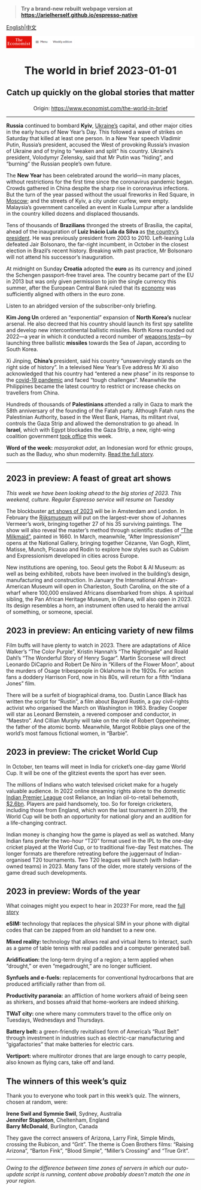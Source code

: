 > **Try a brand-new rebuilt webpage version at https://arielherself.github.io/espresso-native**

[English](https://github.com/arielherself/espresso/blob/main/README.md)|[中文](https://github-com.translate.goog/arielherself/espresso/blob/main/README.md?_x_tr_sl=en&_x_tr_tl=zh-CN&_x_tr_hl=zh-CN&_x_tr_pto=wapp)



![The Economist](menubar.png)

# <p align="center">The world in brief 2023-01-01</p>

## <p align="center">Catch up quickly on the global stories that matter</p>

<p align="center">Origin: <a href="https://www.economist.com/the-world-in-brief">https://www.economist.com/the-world-in-brief</a><hr>

<strong>Russia</strong> continued to bombard <strong>Kyiv</strong>, [Ukraine’s](https://www.economist.com/leaders/2022/12/20/our-country-of-the-year-for-2022-can-only-be-ukraine) capital, and other major cities in the early hours of New Year’s Day. This followed a wave of strikes on Saturday that killed at least one person. In a New Year speech Vladimir Putin, Russia’s president, accused the West of provoking Russia’s invasion of Ukraine and of trying to “weaken and split” his country. Ukraine’s president, Volodymyr Zelensky, said that Mr Putin was “hiding”, and “burning” the Russian people’s own future. 

The <strong>New Year </strong>has been celebrated around the world—in many places, without restrictions for the first time since the coronavirus pandemic began. Crowds gathered in China despite the sharp rise in coronavirus infections. But the turn of the year passed without the usual fireworks in Red Square, in [Moscow](https://www.economist.com/the-world-ahead/2022/11/18/russia-risks-becoming-ungovernable-and-descending-into-chaos); and the streets of Kyiv, a city under curfew, were empty<em>. </em>Malaysia’s government cancelled an event in Kuala Lumpur after a landslide in the country killed dozens and displaced thousands.

Tens of thousands of <strong>Brazilians</strong> thronged the streets of Brasília, the capital, ahead of the inauguration of <strong>Luiz Inácio Lula da Silva </strong>as [the country’s president](https://www.economist.com/the-americas/2022/12/31/brazils-new-president-faces-a-fiscal-crunch-and-a-fickle-congress). He was previously president from 2003 to 2010. Left-leaning Lula defeated Jair Bolsonaro, the far-right incumbent, in October in the closest election in Brazil’s recent history. Breaking with past practice, Mr Bolsonaro will not attend his successor’s inauguration.

At midnight on Sunday <strong>Croatia</strong> adopted the <strong>euro</strong> as its currency and joined the Schengen passport-free travel area. The country became part of the EU in 2013 but was only given permission to join the single currency this summer, after the European Central Bank ruled that its [economy](https://www.economist.com/finance-and-economics/2022/12/21/five-financial-trends-that-2022-killed) was sufficiently aligned with others in the euro zone.

Listen to an abridged version of the subscriber-only briefing.

<strong>Kim Jong Un</strong> ordered an “exponential” expansion of <strong>North Korea’s</strong> nuclear arsenal. He also decreed that his country should launch its first spy satellite and develop new intercontinental ballistic missiles. North Korea rounded out 2022—a year in which it conducted a record number of [weapons tests](https://www.economist.com/asia/2022/10/18/north-korea-is-preparing-for-another-nuclear-test-or-many)—by launching three ballistic <strong>missiles</strong> towards the Sea of Japan, according to South Korea.

Xi Jinping, <strong>China’s </strong>president, said his country “unswervingly stands on the right side of history”. In a televised New Year’s Eve address Mr Xi also acknowledged that his country had “entered a new phase” in its response to the [covid-19 pandemic](https://www.economist.com/china/2022/12/28/covid-19-is-tearing-through-china) and faced “tough challenges”. Meanwhile the Philippines became the latest country to restrict or increase checks on travellers from China.

Hundreds of thousands of <strong>Palestinians </strong>attended a rally in Gaza to mark the 58th anniversary of the founding of the Fatah party. Although Fatah runs the Palestinian Authority, based in the West Bank, Hamas, its militant rival, controls the Gaza Strip and allowed the demonstration to go ahead. In <strong>Israel</strong>, which with Egypt blockades the Gaza Strip, a new, right-wing coalition government [took office](https://www.economist.com/middle-east-and-africa/2022/12/29/israels-new-government-is-the-most-right-wing-ever) this week.

<strong>Word of the week:</strong> <em>masyarakat adat</em>, an Indonesian word for ethnic groups, such as the Baduy, who shun modernity. [Read the full story](https://www.economist.com/christmas-specials/2022/12/20/in-a-corner-of-java-live-the-amish-of-indonesia).

----------

## 2023 in preview: A feast of great art shows

<em>This week we have been looking ahead to the big stories of 2023. This weekend, culture. Regular Espresso service will resume on Tuesday</em>

The blockbuster [art shows of 2023](https://www.economist.com/the-world-ahead/2022/11/18/after-the-pandemic-a-feast-of-great-art-shows-is-coming) will be in Amsterdam and London. In February the [Rijksmuseum](https://www.economist.com/prospero/2013/04/13/the-opening-of-the-rijksmuseum) will put on the largest-ever show of Johannes Vermeer’s work, bringing together 27 of his 35 surviving paintings. The show will also reveal the master’s method through scientific studies of [“The Milkmaid”](https://www.economist.com/books-and-arts/2009/09/17/a-dutch-treat), painted in 1660. In March, meanwhile, “After Impressionism” opens at the National Gallery, bringing together Cézanne, Van Gogh, Klimt, Matisse, Munch, Picasso and Rodin to explore how styles such as Cubism and Expressionism developed in cities across Europe. 

New institutions are opening, too. Seoul gets the Robot &amp; AI Museum: as well as being exhibited, robots have been involved in the building’s design, manufacturing and construction. In January the International African-American Museum will open in Charleston, South Carolina, on the site of a wharf where 100,000 enslaved Africans disembarked from ships. A spiritual sibling, the Pan African Heritage Museum, in Ghana, will also open in 2023. Its design resembles a horn, an instrument often used to herald the arrival of something, or someone, special.

## 2023 in preview: An enticing variety of new films

Film buffs will have plenty to watch in 2023. There are adaptations of Alice Walker’s “The Color Purple”, Kristin Hannah’s “The Nightingale” and Roald Dahl’s “The Wonderful Story of Henry Sugar”. Martin Scorsese will direct Leonardo DiCaprio and Robert De Niro in “Killers of the Flower Moon”, about the murders of Osage tribespeople in Oklahoma in the 1920s. For action fans a doddery Harrison Ford, now in his 80s, will return for a fifth “Indiana Jones” film. 

There will be a surfeit of biographical drama, too. Dustin Lance Black has written the script for “Rustin”, a film about Bayard Rustin, a gay civil-rights activist who organised the March on Washington in 1963. Bradley Cooper will star as Leonard Bernstein, a revered composer and conductor, in “Maestro”. And Cillian Murphy will take on the role of Robert Oppenheimer, the father of the atomic bomb. Meanwhile, Margot Robbie plays one of the world’s most famous fictional women, in “Barbie”.

## 2023 in preview: The cricket World Cup

In October, ten teams will meet in India for cricket’s one-day game World Cup. It will be one of the glitziest events the sport has ever seen. 

The millions of Indians who watch televised cricket make for a hugely valuable audience. In 2022 online streaming rights alone to the domestic [Indian Premier League](https://www.economist.com/asia/2022/03/26/how-the-ipl-reflects-indias-strengths-and-weaknesses) cost Reliance, an Indian oil-to-retail behemoth, [$2.6bn](https://www.economist.com/business/2022/06/16/disney-loses-its-indian-premier-league-streaming-rights). Players are paid handsomely, too. So for foreign cricketers, including those from England, which won the last tournament in 2019, the World Cup will be both an opportunity for national glory and an audition for a life-changing contract.  
  
 Indian money is changing how the game is played as well as watched. Many Indian fans prefer the two-hour “T20” format used in the IPL to the one-day cricket played at the World Cup, or to traditional five-day Test matches. The longer formats are therefore retreating before the juggernaut of Indian-organised T20 tournaments. Two T20 leagues will launch (with Indian-owned teams) in 2023. Many fans of the older, more stately versions of the game dread such developments.

## 2023 in preview: Words of the year

What coinages might you expect to hear in 2023? For more, read the [full story](https://www.economist.com/the-world-ahead/2022/11/14/23-items-of-vital-vocabulary-youll-need-to-know-in-2023)

<strong>eSIM: </strong>technology that replaces the physical SIM in your phone with digital codes that can be zapped from an old handset to a new one.

<strong>Mixed reality: </strong>technology that allows real and virtual items to interact, such as a game of table tennis with real paddles and a computer generated ball. 

<strong>Aridification: </strong>the long-term drying of a region; a term applied when “drought,” or even “megadrought,” are no longer sufficient.

<strong>Synfuels and e-fuels:</strong> replacements for conventional hydrocarbons that are produced artificially rather than from oil. 

<strong>Productivity paranoia:</strong> an affliction of home workers afraid of being seen as shirkers, and bosses afraid that home-workers are indeed shirking. 

<strong>TWaT city: </strong>one where many commuters travel to the office only on Tuesdays, Wednesdays and Thursdays. 

<strong>Battery belt: </strong>a green-friendly revitalised form of America’s “Rust Belt” through investment in industries such as electric-car manufacturing and “gigafactories” that make batteries for electric cars.   
  
<strong>Vertiport: </strong>where multirotor drones that are large enough to carry people, also known as flying cars, take off and land.

## The winners of this week’s quiz

Thank you to everyone who took part in this week’s quiz. The winners, chosen at random, were:

<strong>Irene Swil and Symmie Swil</strong>, Sydney, Australia  
<strong>Jennifer Stapleton</strong>, Cheltenham, England  
<strong>Barry McDonald</strong>, Burlington, Canada

They gave the correct answers of Arizona, Larry Fink, Simple Minds, crossing the Rubicon, and “Grit”. The theme is Coen Brothers films: “Raising Arizona”, “Barton Fink”, “Blood Simple”, “Miller’s Crossing” and “True Grit”.

----------

*Owing to the difference between time zones of servers in which our auto-update script is running, content above probably doesn't match the one in your region.*
